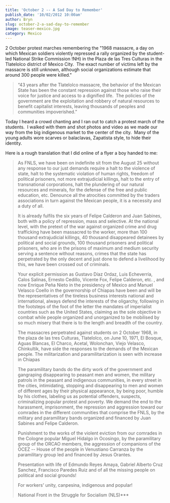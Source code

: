 ```yaml
---
title: 'October 2 -- A Sad Day to Remember'
publish_date: '10/02/2012 10:00am'
author: Bryn
slug: october-2-a-sad-day-to-remember
image: teaser-mexico.jpg
category: Mexico
---
```

2 October protest marches remembering the "1968 massacre, a day on which Mexican soldiers violently repressed a rally organized by the student-led National Strike Commission !NH) in the Plaza de las Tres Culturas in the Tlatelolco district of Mexico City.  The exact number of victims left by the massacre is still unknown, although social organizations estimate that around 300 people were killed." 

>“43 years after the Tlatelolco massacre, the behavior of the Mexican State has been the constant repression against those who raise their voice for justice and access to a dignified life.  The policies of the government are the exploitation and robbery of natural resources to benefit capitalist interests, leaving thousands of peoples and communities impoverished.”

Today I heard a crowd chanting and I ran out to catch a protest march of the students.  I walked with them and shot photos and video as we made our way from the big indigenous market to the center of the city.  Many of the young adults wore scarves or balaclavas, Zapatista style, to hide their identity.

Here is a rough translation that I did online of a flyer a boy handed to me:

>As FNLS, we have been on indefinite sit from the August 25 without any response to our just demands require a halt to the violence of state, halt to the systematic violation of human rights, freedom of political prisoners, not more extrajudicial killings, halt to the entry of transnational corporations, halt the plundering of our natural resources and minerals, for the defense of the free and public education, etc. Denounce all the atrocities committed by the traders associations in turn against the Mexican people, it is a necessity and a duty of all.
>
>It is already fulfils the six years of Felipe Calderon and Juan Sabines, both with a policy of repression, mass and selective. At the national level, with the pretext of the war against organized crime and drug trafficking have been massacred to the worker, more than 100 thousand extrajudicial killings, 40 thousand disappeared detainees by political and social grounds, 100 thousand prisoners and political prisoners, who are in the prisons of maximum and medium security serving a sentence without reasons, crimes that the state has perpetrated by the only decent and just done to defend a livelihood by this, we have been crossed out of criminals.
>
>Your explicit permission as Gustavo Díaz Ordaz, Luis Echeverría, Calos Salinas, Ernesto Cedillo, Vicente Fox, Felipe Calderon, etc. , and now Enrique Peña Nieto in the presidency of Mexico and Manuel Velasco Coello in the governorship of Chiapas have been and will be the representatives of the tireless business interests national and international, always defend the interests of the oligarchy, following in the footsteps of the foot of the letter the mandates of imperialist countries such as the United States, claiming as the sole objective in combat while people organized and unorganized to be mobilised by so much misery that there is to the length and breadth of the country.
>
>The massacres perpetrated against students on 2 October 1968, in the plaza de las tres Culturas, Tlatelolco, on June 10, 1971, El Bosque, Aguas Blancas, El Charco, Acetal, Wolonchan, Viejo Velasco, Chinkultik, have side the responses to the demands of the Mexican people. The militarization and paramilitarization is seen with increase in Chiapas 
>
>The paramilitary bands do the dirty work of the government and gangraping disappearing to peasant men and women, the military patrols in the peasant and indigenous communities, in every street in the cities, intimidating, stopping and disappearing to men and women of different ages by their physical appearance, by being poor, humble by his clothes, labeling us as potential offenders, suspects, criminalizing popular protest and poverty. We demand the end to the harassment, imprisonment, the repression and aggression toward our comrades in the different communities that comprise the FNLS, by the military and paramilitary bands organized and financed by Juan Sabines and Felipe Calderon.
>
>Punishment to the works of the violent eviction from our comrades in the Cologne popular Miguel Hidalgo in Ocosingo, by the paramilitary group of the ORCAO members, the aggression of companions of the OCEZ -- House of the people in Venustiano Carranza by the paramilitary group led and financed by Jesus Orantes.
>
>Presentation with life of Edmundo Reyes Amaya, Gabriel Alberto Cruz Sanchez, Francisco Paredes Ruiz and of all the missing people on political and social grounds!
>
>For workers' unity, canpesina, indigenous and popular!
>
>National Front in the Struggle for Socialism (NLS)***
